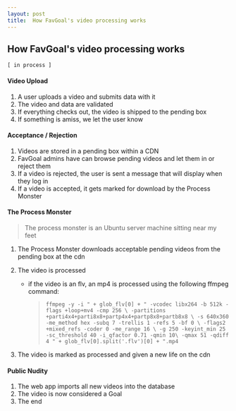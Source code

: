 ```yaml
---
layout: post
title:  How FavGoal's video processing works
---
```



## How FavGoal's video processing works
` [ in process ] `


#### Video Upload
1. A user uploads a video and submits data with it
2. The video and data are validated
3. If everything checks out, the video is shipped to the pending box
4. If something is amiss, we let the user know


#### Acceptance / Rejection
1. Videos are stored in a pending box within a CDN
2. FavGoal admins have can browse pending videos and let them in or reject them
3. If a video is rejected, the user is sent a message that will display when they log in
4. If a video is accepted, it gets marked for download by the Process Monster


#### The Process Monster
> The process monster is an Ubuntu server machine sitting near my feet
1. The Process Monster downloads acceptable pending videos from the pending box at the cdn
2. The video is processed
	+ if the video is an flv, an mp4 is processed using the following ffmpeg command:
	    > ` ffmpeg -y -i " + glob_flv[0] + " -vcodec libx264 -b 512k -flags +loop+mv4 -cmp 256 \
        >	   -partitions +parti4x4+parti8x8+partp4x4+partp8x8+partb8x8 \
        >	   -s 640x360 -me_method hex -subq 7 -trellis 1 -refs 5 -bf 0 \
        > 	   -flags2 +mixed_refs -coder 0 -me_range 16 \
        >      -g 250 -keyint_min 25 -sc_threshold 40 -i_qfactor 0.71 -qmin 10\
        > 	   -qmax 51 -qdiff 4 " + glob_flv[0].split('.flv')[0] + ".mp4 `
        
3. The video is marked as processed and given a new life on the cdn


#### Public Nudity
1. The web app imports all new videos into the database
2. The video is now considered a Goal
3. The end








